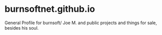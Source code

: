 # burnsoftnet.github.io 

General Profile for burnsoft/ Joe M. and public projects and things for sale, besides his soul.
